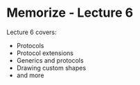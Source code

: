 #  Memorize - Lecture 6

Lecture 6 covers:

- Protocols
- Protocol extensions
- Generics and protocols
- Drawing custom shapes
- and more
